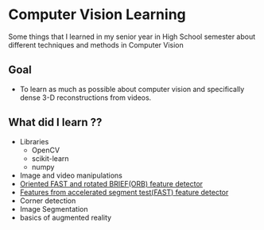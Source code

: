 # Computer Vision Learning

Some things that I learned in my senior year in High School semester about different techniques and methods in Computer Vision

## Goal
- To learn as much as possible about computer vision and specifically dense 3-D reconstructions from videos.  

## What did I learn ??
- Libraries   
  - OpenCV
  - scikit-learn 
  - numpy
- Image and video manipulations
- [Oriented FAST and rotated BRIEF(ORB) feature detector](https://en.wikipedia.org/wiki/Oriented_FAST_and_rotated_BRIEF)
- [Features from accelerated segment test(FAST) feature detector](https://en.wikipedia.org/wiki/Features_from_accelerated_segment_test)
- Corner detection 
- Image Segmentation 
- basics of augmented reality
